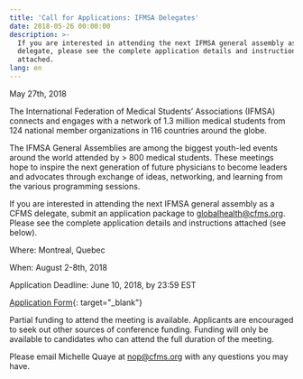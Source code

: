 ```yaml
---
title: 'Call for Applications: IFMSA Delegates'
date: 2018-05-26 00:00:00
description: >-
  If you are interested in attending the next IFMSA general assembly as a CFMS
  delegate, please see the complete application details and instructions
  attached.
lang: en
---
```


May 27th, 2018

The International Federation of Medical Students’ Associations (IFMSA) connects and engages with a network of 1.3 million medical students from 124 national member organizations in 116 countries around the globe.

The IFMSA General Assemblies are among the biggest youth-led events around the world attended by &gt; 800 medical students. These meetings hope to inspire the next generation of future physicians to become leaders and advocates through exchange of ideas, networking, and learning from the various programming sessions.

If you are interested in attending the next IFMSA general assembly as a CFMS delegate, submit an application package to globalhealth@cfms.org. Please see the complete application details and instructions attached (see below).

Where: Montreal, Quebec

When: August 2-8th, 2018

Application Deadline: June 10, 2018, by 23:59 EST

[Application Form](https://goo.gl/forms/DMz8pNo9x6dLOHF92){: target="_blank"}

Partial funding to attend the meeting is available. Applicants are encouraged to seek out other sources of conference funding. Funding will only be available to candidates who can attend the full duration of the meeting.

Please email Michelle Quaye at nop@cfms.org with any questions you may have.